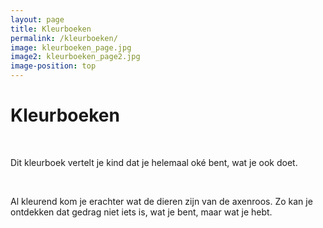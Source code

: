 ```yaml
---
layout: page
title: Kleurboeken
permalink: /kleurboeken/
image: kleurboeken_page.jpg
image2: kleurboeken_page2.jpg
image-position: top
---
```



# Kleurboeken

&nbsp;

Dit kleurboek vertelt je kind dat je helemaal ok&eacute; bent, wat je ook doet.

&nbsp;

Al kleurend kom je erachter wat de dieren zijn van de axenroos. Zo kan je ontdekken dat gedrag niet iets is, wat je bent, maar wat je hebt.

&nbsp;